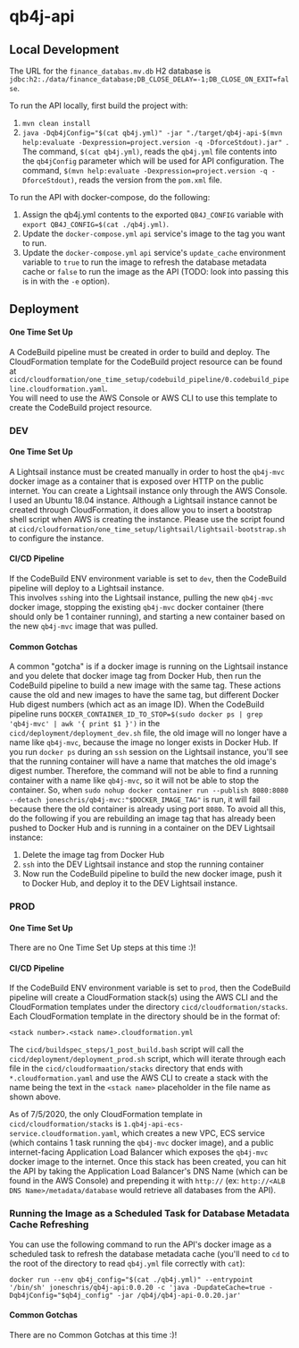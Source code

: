 # qb4j-api

## Local Development
The URL for the `finance_databas.mv.db` H2 database is `jdbc:h2:./data/finance_database;DB_CLOSE_DELAY=-1;DB_CLOSE_ON_EXIT=false`.

To run the API locally, first build the project with:

1) `mvn clean install`
2) `java -Dqb4jConfig="$(cat qb4j.yml)" -jar "./target/qb4j-api-$(mvn help:evaluate -Dexpression=project.version -q -DforceStdout).jar" `.
The command, `$(cat qb4j.yml)`, reads the `qb4j.yml` file contents into the `qb4jConfig` parameter which will be used for API configuration.
The command, `$(mvn help:evaluate -Dexpression=project.version -q -DforceStdout)`, reads the version from the `pom.xml` file.

To run the API with docker-compose, do the following:

1) Assign the qb4j.yml contents to the exported `QB4J_CONFIG` variable with `export QB4J_CONFIG=$(cat ./qb4j.yml)`.
2) Update the `docker-compose.yml` `api` service's image to the tag you want to run.
3) Update the `docker-compose.yml` `api` service's `update_cache` environment variable to `true` to run the image to refresh the 
database metadata cache or `false` to run the image as the API (TODO:  look into passing this is in with the `-e` option).

## Deployment

#### One Time Set Up

A CodeBuild pipeline must be created in order to build and deploy.  The CloudFormation template for the CodeBuild project
resource can be found at `cicd/cloudformation/one_time_setup/codebuild_pipeline/0.codebuild_pipeline.cloudformation.yaml`.  
You will need to use the AWS Console or AWS CLI to use this template to create the CodeBuild project resource. 

### DEV

#### One Time Set Up

A Lightsail instance must be created manually in order to host the `qb4j-mvc` docker image as a container that is exposed over
HTTP on the public internet.  You can create a Lightsail instance only through the AWS Console.  I used an Ubuntu 18.04 instance.
Although a Lightsail instance cannot be created through CloudFormation, it does allow you to insert a bootstrap shell script
when AWS is creating the instance.  Please use the script found at `cicd/cloudformation/one_time_setup/lightsail/lightsail-bootstrap.sh`
to configure the instance. 

#### CI/CD Pipeline

If the CodeBuild ENV environment variable is set to `dev`, then the CodeBuild pipeline will deploy to a Lightsail instance.  
This involves `ssh`ing into the Lightsail instance, pulling the new `qb4j-mvc` docker image, stopping the existing `qb4j-mvc`
docker container (there should only be 1 container running), and starting a new container based on the new `qb4j-mvc` image 
that was pulled. 

#### Common Gotchas

A common "gotcha" is if a docker image is running on the Lightsail instance and you delete that docker image tag from
Docker Hub, then run the CodeBuild pipeline to build a new image with the same tag.  These actions cause the old and new 
images to have the same tag, but different Docker Hub digest numbers (which act as an image ID).  When the CodeBuild pipeline
runs `DOCKER_CONTAINER_ID_TO_STOP=$(sudo docker ps | grep 'qb4j-mvc' | awk '{ print $1 }')` in the `cicd/deployment/deployment_dev.sh` 
file, the old image will no longer have a name like `qb4j-mvc`, because the image no longer exists in Docker Hub.  If you run 
`docker ps` during an `ssh` session on the Lightsail instance, you'll see that the running container will have a name that matches
the old image's digest number.  Therefore, the command will not be able to find a running container with a name like `qb4j-mvc`, 
so it will not be able to stop the container.  So, when `sudo nohup docker container run --publish 8080:8080 --detach joneschris/qb4j-mvc:"$DOCKER_IMAGE_TAG"`
is run, it will fail because there the old container is already using port `8080`.  To avoid all this, do the following if
you are rebuilding an image tag that has already been pushed to Docker Hub and is running in a container on the DEV Lightsail
instance:

1. Delete the image tag from Docker Hub
2. `ssh` into the DEV Lightsail instance and stop the running container
3. Now run the CodeBuild pipeline to build the new docker image, push it to Docker Hub, and deploy it to the DEV Lightsail 
instance.   

### PROD

#### One Time Set Up

There are no One Time Set Up steps at this time :)!

#### CI/CD Pipeline

If the CodeBuild ENV environment variable is set to `prod`, then the CodeBuild pipeline will create a CloudFormation stack(s) 
using the AWS CLI and the CloudFormation templates under the directory `cicd/cloudformation/stacks`.  Each CloudFormation 
template in the directory should be in the format of:

`<stack number>.<stack name>.cloudformation.yml`

The `cicd/buildspec_steps/1_post_build.bash` script will call the `cicd/deployment/deployment_prod.sh` script, which will 
iterate through each file in the `cicd/cloudformaation/stacks` directory that ends with `*.cloudformation.yaml` and use the
AWS CLI to create a stack with the name being the text in the `<stack name>` placeholder in the file name as shown above.

As of 7/5/2020, the only CloudFormation template in `cicd/cloudformation/stacks` is `1.qb4j-api-ecs-service.cloudformation.yaml`, 
which creates a new VPC, ECS service (which contains 1 task running the `qb4j-mvc` docker image), and a public internet-facing Application Load
Balancer which exposes the `qb4j-mvc` docker image to the internet.  Once this stack has been created, you can hit the API by
taking the Application Load Balancer's DNS Name (which can be found in the AWS Console) and prepending it with `http://` 
(ex:  `http://<ALB DNS Name>/metadata/database` would retrieve all databases from the API).

### Running the Image as a Scheduled Task for Database Metadata Cache Refreshing

You can use the following command to run the API's docker image as a scheduled task to refresh the database metadata cache
(you'll need to `cd` to the root of the directory to read `qb4j.yml` file correctly with `cat`): 

`docker run --env qb4j_config="$(cat ./qb4j.yml)" --entrypoint '/bin/sh' joneschris/qb4j-api:0.0.20 -c 'java -DupdateCache=true -Dqb4jConfig="$qb4j_config" -jar /qb4j/qb4j-api-0.0.20.jar'`

#### Common Gotchas

There are no Common Gotchas at this time :)!
